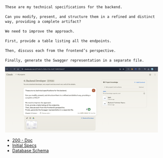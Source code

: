 
```
These are my technical specifications for the backend. 

Can you modify, present, and structure them in a refined and distinct way, providing a complete artifact?

We need to improve the approach.

First, provide a table listing all the endpoints. 

Then, discuss each from the frontend’s perspective. 

Finally, generate the Swagger representation in a separate file.
```

![Here!](image.png)

- [200 - Doc](docs.md)
- [Initial Specs](Backend-Technical-Specs.md)
- [Database Schema]()


